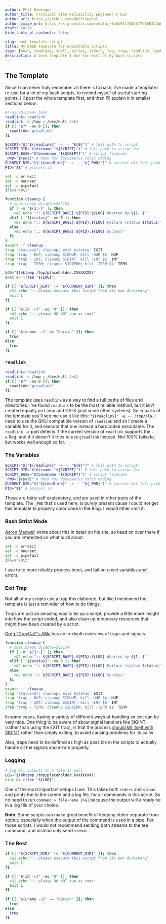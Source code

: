 ```yaml
---
author: Phil Hadviger
author_title: Principal Site Reliability Engineer @ GLG
author_url: https://github.com/datfinesoul
author_image_url: https://s.gravatar.com/avatar/fbd101f7b02677e16044db00640c727f?s=80
draft: false
hide_table_of_contents: false

slug: bash-template-script
title: My BASH Template for Executable Scripts
tags: [bash, template, shell, script, stderr, log, trap, readlink, bash strict mode]
description: A base template I use for most of my bash scripts
---
```


## The Template

Since I can never truly remember all there is to bash, i've made a template I re-use for a lot of my bash scripts, to remind myself of useful starting points.  I'll post the whole template first, and then I'll explain it in smaller sections below.

<!--truncate-->

```bash title="template.bash"
#!/usr/bin/env bash
readlink='readlink'
readlink -e /tmp > /dev/null 2>&1
if [[ "$?" -ne 0 ]]; then
  readlink='greadlink'
fi

SCRIPT="$("${readlink}" -e -- "${0}")" # full path to script
SCRIPT_DIR="$(dirname "${SCRIPT}")" # full path to script dir
SCRIPT_BASE="$(basename "${SCRIPT}")" # script filename
_PWD="$(pwd)" # hack for docusaurus color coding
CURRENT_DIR="$("${readlink}" -e -- "${_PWD}")" # current dir full path
PID="$$" # process id

set -o errexit
set -o nounset
set -o pipefail
IFS=$'\n\t'

function cleanup {
  # shellcheck disable=SC2154
  if [ -n "${1:-}" ]; then
    >&2 echo ":: ${SCRIPT_BASE}:${PID}:${LOG} Aborted by ${1:-}"
  elif [ "${status}" -ne 0 ]; then
    >&2 echo ":: ${SCRIPT_BASE}:${PID}:${LOG} Failure (status $status)"
  else
    >&2 echo ":: ${SCRIPT_BASE}:${PID}:${LOG} Success"
  fi
}
export -f cleanup
trap 'status=$?; cleanup; exit $status' EXIT
trap 'trap - HUP; cleanup SIGHUP; kill -HUP $$' HUP
trap 'trap - INT; cleanup SIGINT; kill -INT $$' INT
trap 'trap - TERM; cleanup SIGTERM; kill -TERM $$' TERM

LOG="$(mktemp /tmp/placeholder.XXXXXXXX)"
exec &> >(tee "${LOG}")

if [[ "${SCRIPT_DIR}" != "${CURRENT_DIR}" ]]; then
  >&2 echo ":: please execute this script from its own directory"
  exit 1
fi

if [[ "$(id -u)" -eq "0" ]]; then
  >&2 echo ":: please DO NOT run as root"
  exit 1
fi

if [[ "$(uname -s)" == "Darwin" ]]; then
  true
else
  true
fi
```

### `readlink`

```bash
readlink='readlink'
readlink -e /tmp > /dev/null 2>&1
if [[ "$?" -ne 0 ]]; then
  readlink='greadlink'
fi
```

The template uses `readlink` as a way to find a full paths of files and directories.  I've found `readlink` to be the most reliable method, but it isn't created equally on Linux and OS-X (and some other systems).  So in parts of the template you'll see me use it like this: `"${readlink}" -e -- /tmp/bla`.  I need to use the GNU compatible version of `readlink` and so I create a variable for it, and execute that one instead a hardcoded executable.  The `readlink -e` part detects if the current version of `readlink` supports the `-e` flag, and if it doesn't it tries to use `greadlink` instead.  Not 100% failsafe, but works well enough so far.

### The Variables

```bash {4,5}
SCRIPT="$("${readlink}" -e -- "${0}")" # full path to script
SCRIPT_DIR="$(dirname "${SCRIPT}")" # full path to script dir
SCRIPT_BASE="$(basename "${SCRIPT}")" # script filename
_PWD="$(pwd)" # hack for docusaurus color coding
CURRENT_DIR="$("${readlink}" -e -- "${_PWD}")" # current dir full path
PID="$$" # process id
```

These are fairly self explanatory, and are used in other parts of the template.  The `_PWD` that's used here, is purely present cause I could not get this template to properly color code in the Blog.  I would other omit it.

### Bash Strict Mode

[Aaron Maxwell](http://redsymbol.net/articles/unofficial-bash-strict-mode/) wrote about this in detail on his site, so head on over there if you are interested on what is all about.

```bash
set -o errexit
set -o nounset
set -o pipefail
IFS=$'\n\t'
```

I use to to more reliably process input, and fail on unset variables and errors.

### Exit Trap

Not all of my scripts use a trap this elaborate, but like I mentioned the template is just a reminder of how to do things.

Traps are just an amazing way to tie up a script, provide a little more insight into how the script ended, and also clean up temporary resources that might have been created by a script.

[Greg "GreyCat"'s Wiki](https://mywiki.wooledge.org/SignalTrap) has an in-depth overview of traps and signals.

```bash
function cleanup {
  # shellcheck disable=SC2154
  if [ -n "${1:-}" ]; then
    >&2 echo ":: ${SCRIPT_BASE}:${PID}:${LOG} Aborted by ${1:-}"
  elif [ "${status}" -ne 0 ]; then
    >&2 echo ":: ${SCRIPT_BASE}:${PID}:${LOG} Failure (status $status)"
  else
    >&2 echo ":: ${SCRIPT_BASE}:${PID}:${LOG} Success"
  fi
}
export -f cleanup
trap 'status=$?; cleanup; exit $status' EXIT
trap 'trap - HUP; cleanup SIGHUP; kill -HUP $$' HUP
trap 'trap - INT; cleanup SIGINT; kill -INT $$' INT
trap 'trap - TERM; cleanup SIGTERM; kill -TERM $$' TERM
```

In some cases, having a variety of different ways of handling an exit can be very nice.  One thing to be aware of about signal handlers like SIGINT, (rather than using the EXIT trap), is that the process [should kill itself with SIGINT](http://www.cons.org/cracauer/sigint.html) rather than simply exiting, to avoid causing problems for its caller.

Also, traps need to be defined as high as possible in the scripts to actually handle all the signals and errors properly.

### Logging

```bash
# log all outputs to a file as well
LOG="$(mktemp /tmp/placeholder.XXXXXXXX)"
exec &> >(tee "${LOG}")
```

One of the most important setups I use.  This takes both `stderr` and `stdout` and prints the to the screen and a log file, for all commands in this script.  So no need to run `command > file-name 2>&1` because the output will already be in a log file of your choice.

**Note**: Some scripts can make great benefit of keeping stderr separate from stdout, especially when the output of the command is used in a pipe.  For those scripts, I would not recommend sending both streams to the tee command, and instead only send `stdout`.

### The Rest

```bash
if [[ "${SCRIPT_DIR}" != "${CURRENT_DIR}" ]]; then
  >&2 echo ":: please execute this script from its own directory"
  exit 1
fi

if [[ "$(id -u)" -eq "0" ]]; then
  >&2 echo ":: please DO NOT run as root"
  exit 1
fi

if [[ "$(uname -s)" == "Darwin" ]]; then
  true
else
  true
fi
```

